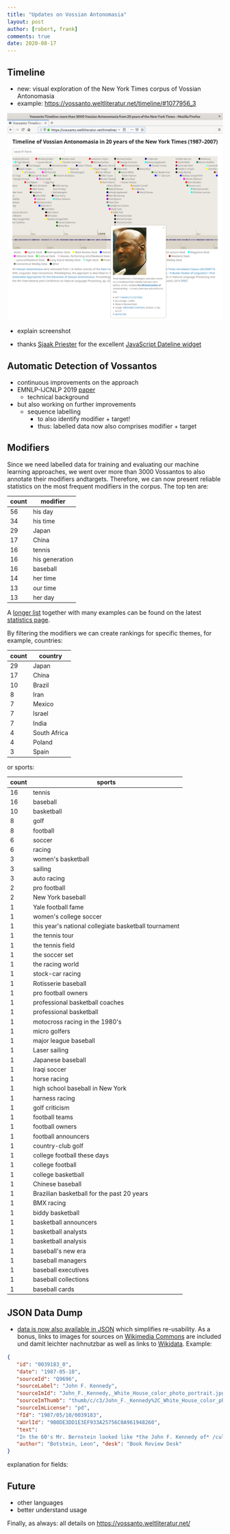 ```yaml
---
title: "Updates on Vossian Antonomasia"
layout: post
author: [robert, frank]
comments: true
date: 2020-08-17
---
```



## Timeline

- new: visual exploration of the New York Times corpus of Vossian Antonomasia
- example: https://vossanto.weltliteratur.net/timeline/#1077956_3

![Timeline Example: Michael Jordan](../images/va_timeline_mj.png)

- explain screenshot

- thanks [Sjaak Priester](https://github.com/sjaakp) for the excellent
  [JavaScript Dateline widget](https://github.com/sjaakp/dateline)


## Automatic Detection of Vossantos


- continuous improvements on the approach
- EMNLP-IJCNLP 2019 [paper](https://doi.org/10.18653/v1/D19-1647)
  - technical background
- but also working on further improvements
  - sequence labelling
	- to also identify modifier + target!
	- thus: labelled data now also comprises modifier + target


## Modifiers

Since we need labelled data for training and evaluating our machine
learning approaches, we went over more than 3000 Vossantos to also
annotate their modifiers andtargets. Therefore, we can now present
reliable statistics on the most frequent modifiers in the corpus. The
top ten are:

| count | modifier       |
|-------|----------------|
|    56 | his day        |
|    34 | his time       |
|    29 | Japan          |
|    17 | China          |
|    16 | tennis         |
|    16 | his generation |
|    16 | baseball       |
|    14 | her time       |
|    13 | our time       |
|    13 | her day        |

A [longer
list](https://vossanto.weltliteratur.net/emnlp-ijcnlp2019/statistics.html#modifiers)
together with many examples can be found on the latest [statistics
page](https://vossanto.weltliteratur.net/emnlp-ijcnlp2019/statistics.html).

By filtering the modifiers we can create rankings for specific themes,
for example, countries:


| count |	country      |
|-------|----------------|
|    29 |	Japan        |
|    17 |	China        |
|    10 |	Brazil       |
|     8 |	Iran         |
|     7 |	Mexico       |
|     7 |	Israel       |
|     7 |	India        |
|     4 |	South Africa |
|     4 |	Poland       |
|     3 |	Spain        |


or sports:

| count		 | sports                                                |
|------------|-------------------------------------------------------|
|         16 | tennis                                                |
|         16 | baseball                                              |
|         10 | basketball                                            |
|          8 | golf                                                  |
|          8 | football                                              |
|          6 | soccer                                                |
|          6 | racing                                                |
|          3 | women's basketball                                    |
|          3 | sailing                                               |
|          3 | auto racing                                           |
|          2 | pro football                                          |
|          2 | New York baseball                                     |
|          1 | Yale football fame                                    |
|          1 | women's college soccer                                |
|          1 | this year's national collegiate basketball tournament |
|          1 | the tennis tour                                       |
|          1 | the tennis field                                      |
|          1 | the soccer set                                        |
|          1 | the racing world                                      |
|          1 | stock-car racing                                      |
|          1 | Rotisserie baseball                                   |
|          1 | pro football owners                                   |
|          1 | professional basketball coaches                       |
|          1 | professional basketball                               |
|          1 | motocross racing in the 1980's                        |
|          1 | micro golfers                                         |
|          1 | major league baseball                                 |
|          1 | Laser sailing                                         |
|          1 | Japanese baseball                                     |
|          1 | Iraqi soccer                                          |
|          1 | horse racing                                          |
|          1 | high school baseball in New York                      |
|          1 | harness racing                                        |
|          1 | golf criticism                                        |
|          1 | football teams                                        |
|          1 | football owners                                       |
|          1 | football announcers                                   |
|          1 | country-club golf                                     |
|          1 | college football these days                           |
|          1 | college football                                      |
|          1 | college basketball                                    |
|          1 | Chinese baseball                                      |
|          1 | Brazilian basketball for the past 20 years            |
|          1 | BMX racing                                            |
|          1 | biddy basketball                                      |
|          1 | basketball announcers                                 |
|          1 | basketball analysts                                   |
|          1 | basketball analysis                                   |
|          1 | baseball's new era                                    |
|          1 | baseball managers                                     |
|          1 | baseball executives                                   |
|          1 | baseball collections                                  |
|          1 | baseball cards                                        |


## JSON Data Dump


- [data is now also available in
JSON](https://github.com/weltliteratur/vossanto/blob/master/timeline/vossantos.json)
which simplifies re-usability. As a bonus, links to images for sources
on [Wikimedia Commons](https://commons.wikimedia.org/) are included
und damit leichter nachnutzbar as well as links to
[Wikidata](https://www.wikidata.org/). Example:

```json
{
   "id": "0039183_0",
   "date": "1987-05-10",
   "sourceId": "Q9696",
   "sourceLabel": "John F. Kennedy",
   "sourceImId": "John_F._Kennedy,_White_House_color_photo_portrait.jpg",
   "sourceImThumb": "thumb/c/c3/John_F._Kennedy%2C_White_House_color_photo_portrait.jpg/180px-John_F._Kennedy%2C_White_House_color_photo_portrait.jpg",
   "sourceImLicense": "pd",
   "fId": "1987/05/10/0039183",
   "aUrlId": "9B0DE3DD1E3EF933A25756C0A961948260",
   "text":
   "In the 60's Mr. Bernstein looked like *the John F. Kennedy of* /culture/.",
   "author": "Botstein, Leon", "desk": "Book Review Desk"
}
```
explanation for fields:



## Future

- other languages
- better understand usage


Finally, as always: all details on https://vossanto.weltliteratur.net/
